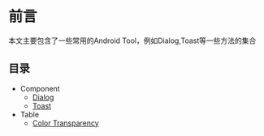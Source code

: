 # 前言

本文主要包含了一些常用的Android Tool，例如Dialog,Toast等一些方法的集合

## 目录

- Component
  - [Dialog](Manual/dialog.md)
  - [Toast](Manual/toast.md)
- Table
  - [Color Transparency](/Table/color.md)
